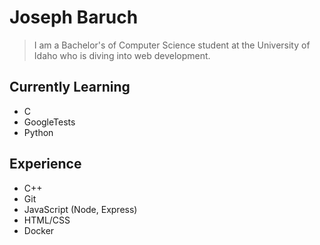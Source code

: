 # Joseph Baruch
> I am a Bachelor's of Computer Science student at the University of Idaho who is diving into web development.

<!--- ## Active Projects
- python_ml: https://github.com/JosephPBaruch/python_ml
- web_data_app: https://github.com/JosephPBaruch/data_web_app
--->
## Currently Learning
- C
- GoogleTests
- Python

## Experience
- C++
- Git
- JavaScript (Node, Express)
- HTML/CSS
- Docker
